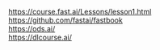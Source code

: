 https://course.fast.ai/Lessons/lesson1.html  
https://github.com/fastai/fastbook  
https://ods.ai/  
https://dlcourse.ai/  
